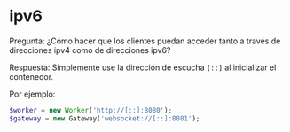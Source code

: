 # ipv6

Pregunta: ¿Cómo hacer que los clientes puedan acceder tanto a través de direcciones ipv4 como de direcciones ipv6?

Respuesta: Simplemente use la dirección de escucha ```[::]``` al inicializar el contenedor.

Por ejemplo:
```php
$worker = new Worker('http://[::]:8080');
$gateway = new Gateway('websocket://[::]:8081');
```
